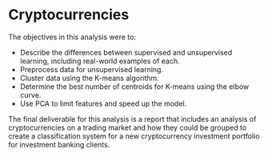 # Cryptocurrencies

The objectives in this analysis were to:
* Describe the differences between supervised and unsupervised learning, including real-world examples of each.
* Preprocess data for unsupervised learning.
* Cluster data using the K-means algorithm.
* Determine the best number of centroids for K-means using the elbow curve.
* Use PCA to limit features and speed up the model.

The final deliverable for this analysis is a report that includes an analysis of cryptocurrencies  on a trading market and how they could be grouped to create a classification system for a new cryptocurrency investment portfolio for investment banking clients.
